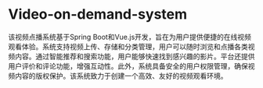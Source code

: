 # Video-on-demand-system
该视频点播系统基于Spring Boot和Vue.js开发，旨在为用户提供便捷的在线视频观看体验。系统支持视频上传、存储和分类管理，用户可以随时浏览和点播各类视频内容。通过智能推荐和搜索功能，用户能够快速找到感兴趣的影片。平台还提供用户评价和评论功能，增强互动性。此外，系统具备安全的用户权限管理，确保视频内容的版权保护。该系统致力于创建一个高效、友好的视频观看环境。
